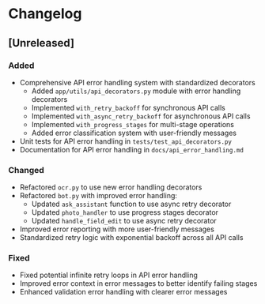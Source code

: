 # Changelog

## [Unreleased]

### Added
- Comprehensive API error handling system with standardized decorators
  - Added `app/utils/api_decorators.py` module with error handling decorators
  - Implemented `with_retry_backoff` for synchronous API calls
  - Implemented `with_async_retry_backoff` for asynchronous API calls
  - Implemented `with_progress_stages` for multi-stage operations
  - Added error classification system with user-friendly messages
- Unit tests for API error handling in `tests/test_api_decorators.py`
- Documentation for API error handling in `docs/api_error_handling.md`

### Changed
- Refactored `ocr.py` to use new error handling decorators
- Refactored `bot.py` with improved error handling:
  - Updated `ask_assistant` function to use async retry decorator
  - Updated `photo_handler` to use progress stages decorator
  - Updated `handle_field_edit` to use async retry decorator
- Improved error reporting with more user-friendly messages
- Standardized retry logic with exponential backoff across all API calls

### Fixed
- Fixed potential infinite retry loops in API error handling
- Improved error context in error messages to better identify failing stages
- Enhanced validation error handling with clearer error messages